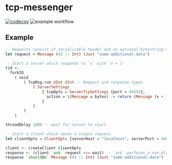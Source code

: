# tcp-messenger

[![codecov](https://codecov.io/gh/MaciejWas/tcp-messenger/graph/badge.svg?token=7BSX9WFCQE)](https://codecov.io/gh/MaciejWas/tcp-messenger)
![example workflow](https://github.com/MaciejWas/tcp-messenger/actions/workflows/haskell.yml/badge.svg)

## Example
```haskell
-- Requests consist of serializable header and an optional bytestring message
let request = Message (42 :: Int) (Just "some-additional-data")

-- Start a server which responds to `x` with `x + 1`
tid <-
  forkIO
    ( void
        ( TcpMsg.run @Int @Int -- Request and response types
            ( ServerSettings
                { tcpOpts = ServerTcpSettings {port = 44551},
                  action = \(Message x bytes) -> return (Message (x + 1) bytes) -- Server processes requests in parallel
                }
            )
        )
    )

threadDelay 1000 -- wait for server to start

-- Start a client which sends a single request
let clientOpts = ClientOpts {serverHost = "localhost", serverPort = 44551}

client <- createClient clientOpts
response <- (client `ask` request >>= wait) -- `ask` performs a non-blocking request
response `shouldBe` Message (43 :: Int) (Just "some-additional-data")
```
